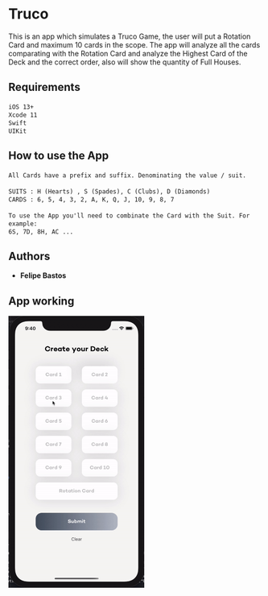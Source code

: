 # Truco

This is an app which simulates a Truco Game, the user will put a Rotation Card and maximum 10 cards in the scope. The app will analyze all the cards comparating with the Rotation Card and analyze the Highest Card of the Deck and the correct order, also will show the quantity of Full Houses.

## Requirements

```
iOS 13+
Xcode 11
Swift
UIKit
```

## How to use the App

```
All Cards have a prefix and suffix. Denominating the value / suit.

SUITS : H (Hearts) , S (Spades), C (Clubs), D (Diamonds)
CARDS : 6, 5, 4, 3, 2, A, K, Q, J, 10, 9, 8, 7

To use the App you'll need to combinate the Card with the Suit. For example:
6S, 7D, 8H, AC ...
```

## Authors

* **Felipe Bastos** 

## App working
<img align="left" width="270" height="540" src="https://github.com/FelipeABastos/Truco/blob/main/TrucoGIF.gif"> 

